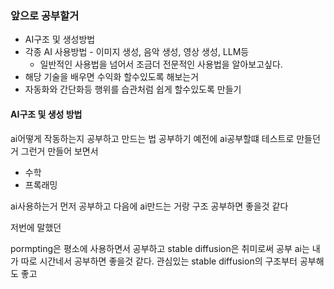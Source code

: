 ### 앞으로 공부할거
- AI구조 및 생성방법
- 각종 AI 사용방법 - 이미지 생성, 음악 생성, 영상 생성, LLM등
	- 일반적인 사용법을 넘어서 조금더 전문적인 사용법을 알아보고싶다.
- 해당 기술을 배우면 수익화 할수있도록 해보는거
- 자동화와 간단화등 행위를 습관처럼 쉽게 할수있도록 만들기

#### AI구조 및 생성 방법
ai어떻게 작동하는지 공부하고 만드는 법 공부하기
예전에 ai공부할떄 테스트로 만들던거 그런거 만들어 보면서 
- 수학
- 프록래밍


ai사용하는거 먼저 공부하고
다음에 ai만드는 거랑 구조 공부하면 좋을것 같다


저번에 말했던

pormpting은 평소에 사용하면서 공부하고
stable diffusion은 취미로써 공부
ai는 내가 따로 시간네서 공부하면 좋을것 같다. 관심있는 stable diffusion의 구조부터 공부해도 좋고

